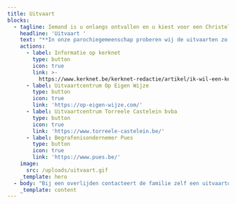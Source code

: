 ```yaml
---
title: Uitvaart
blocks:
  - tagline: Iemand is u onlangs ontvallen en u kiest voor een Christelijke uitvaart.
    headline: 'Uitvaart '
    text: "**In onze parochiegemeenschap proberen wij de uitvaarten zo goed mogelijk te verzorgen in onderling overleg met de familie.**\n\nHopelijk kan u zo in alle rust afscheid nemen van uw dierbare.\n\nAarzel niet om met ons contact op te nemen indien u vragen heeft. U kan terecht\_op het secretariaat (tel. +32 16 250459) of bij Lieven Dries , pastoraal werker van de gemeenschap (tel. +32 479 53 96 58, [lieven.dries@telenet.be](mailto:lieven.dries@telenet.be)).\n\nOnder de links kan u al een beetje het basisprincipe vinden van onze werking.\n"
    actions:
      - label: Informatie op kerknet
        type: button
        icon: true
        link: >-
          https://www.kerknet.be/kerknet-redactie/artikel/ik-wil-een-kerkelijke-uitvaart-aanvragen
      - label: Uitvaartcentrum Op Eigen Wijze
        type: button
        icon: true
        link: 'https://op-eigen-wijze.com/'
      - label: Uitvaartcentrum Torreele Castelein bvba
        type: button
        icon: true
        link: 'https://www.torreele-castelein.be/'
      - label: Begrafenisondernemer Pues
        type: button
        icon: true
        link: 'https://www.pues.be/'
    image:
      src: /uploads/uitvaart.gif
    _template: hero
  - body: "Bij een overlijden contacteert de familie zelf een uitvaartondernemer.\n\nDeze vraagt onder meer of een kerkelijke uitvaart gewenst is. Zo ja, contacteert de uitvaartondernemer de parochie om de dag te bespreken. De uitvaarten vinden plaats van maandag tot en met zaterdag om 10 u, 11.30 u of 14 u.\n\nDe uitvaart zal, op aanraden van het bisdom, een gebedsdienst zijn. Indien de familie zelf een voorganger heeft mag deze gerust voorgaan in de gebedsdienst (met of zonder communie).\n\nNa de aanmelding van de uitvaart, neemt de voorganger contact op met de familie om een afspraak te maken om de uitvaart voor te bereiden. De familie en de voorganger bepalen samen hoe de viering uiteindelijk wordt. Er is heel veel mogelijk om de uitvaart te laten uitgroeien tot een mooie viering. De familie kan zelf een aantal teksten schrijven (terugblik op het leven, enkele ervaringen, een afscheidsgroet,…) die eventueel door iemand van de familie zelf gelezen worden. Ook de standaardteksten voor de viering (lezingen, voorbeden, …) worden in samenspraak met de voorganger gekozen.\n\nWat de muziek betreft, zijn er verschillende mogelijkheden. De muziek moet passen binnen het kader van de uitvaartliturgie. U kan kiezen voor:\n\n* Orgelmuziek of pianomuziek (u kiest zelf een organist/pianist of u doet een beroep op de parochie voor deze keuze) al dan niet in combinatie met een koor (hiervoor dient u zelf te zorgen).\n* CD-muziek: de parochie biedt na overleg CD-muziek aan in het genre (religieus of klassiek of meditatief). De familie kan ook zelf zorgen voor de CD-muziek. Keuze dient gemaakt te worden uit religieuze of klassieke of meditatieve muziek met eventueel een aanvulling van max 2 stukken ‘populaire’ muziek maar\_die passen in de liturgie\_(dit dient steeds te worden voorgelegd aan de voorganger).\n* Instrumentale/vocale life-muziek: De familie zorgt dan zelf voor een ensemble, zanger(es), …\_\_of maakt gebruik van het voorstel van de parochie.\n\nDe momenten waarop zeker muziek moet worden voorzien (bijkomende momenten zijn mogelijk): 20 minuten voor de viering - tijdens de intrede (wanneer de overledene naar voor wordt gebracht) - bij de bijbellezing - tijdens het persoonlijke afscheid (de ‘offergang’) - tijdens de communie (indien van toepassing) - uittrede (wanneer de overledene naar buiten wordt gedragen).\n\nDe bijdrage voor een uitvaartviering is in het bisdom Mechelen-Brussel vastgelegd op € 300 EUR. Deze kosten worden verrekend via de begrafenisondernemer.\n\nIn onze gemeenschap is het de gewoonte dat er enkele weken na de uitvaart een herdenkingsviering zal plaatsvinden. Deze valt normaal gezien op de eerste zondag van de volgende maand na de uitvaart (of als gewenst een andere datum na afspraak met de familie).\n\n**Op 1 november (om 10 u) nodigen wij u opnieuw uit voor de herdenkingsviering**\_van alle overledenen van het voorbije jaar. Bij die gelegenheid zal de familie ook een kruisje meekrijgen als aandenken.\n\n**Onze gemeenschap wenst u alvast veel sterkte in deze moeilijke dagen.**\n"
    _template: content
---
```


